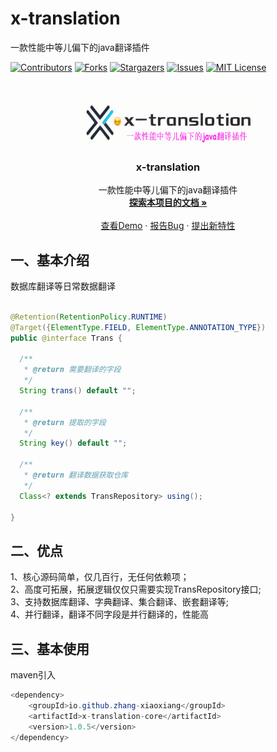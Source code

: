 # x-translation

一款性能中等儿偏下的java翻译插件

<!-- PROJECT SHIELDS -->

[![Contributors][contributors-shield]][contributors-url]
[![Forks][forks-shield]][forks-url]
[![Stargazers][stars-shield]][stars-url]
[![Issues][issues-shield]][issues-url]
[![MIT License][license-shield]][license-url]

<!-- PROJECT LOGO -->
<br />

<p align="center">
  <a href="https://github.com/zhang-xiaoxiang/x-translation">
    <img src="logo.png" alt="Logo" width="300" height="70">
  </a>

<h3 align="center">x-translation</h3>
  <p align="center">
    一款性能中等儿偏下的java翻译插件
    <br />
    <a href="https://github.com/zhang-xiaoxiang/x-translation"><strong>探索本项目的文档 »</strong></a>
    <br />
    <br />
    <a href="https://github.com/zhang-xiaoxiang/x-translation/blob/master/x-translation-core/src/test/java/com/github/service/TransServiceTest.java">查看Demo</a>
    ·
    <a href="https://github.com/zhang-xiaoxiang/x-translation/issues">报告Bug</a>
    ·
    <a href="https://github.com/zhang-xiaoxiang/x-translation/issues">提出新特性</a>
  </p>


## 一、基本介绍
数据库翻译等日常数据翻译

```java

@Retention(RetentionPolicy.RUNTIME)
@Target({ElementType.FIELD, ElementType.ANNOTATION_TYPE})
public @interface Trans {

  /**
   * @return 需要翻译的字段
   */
  String trans() default "";

  /**
   * @return 提取的字段
   */
  String key() default "";

  /**
   * @return 翻译数据获取仓库
   */
  Class<? extends TransRepository> using();

}

```

## 二、优点

1、核心源码简单，仅几百行，无任何依赖项；<br />
2、高度可拓展，拓展逻辑仅仅只需要实现TransRepository接口;<br />
3、支持数据库翻译、字典翻译、集合翻译、嵌套翻译等;<br />
4、并行翻译，翻译不同字段是并行翻译的，性能高<br />

## 三、基本使用

maven引入

```java
<dependency>
    <groupId>io.github.zhang-xiaoxiang</groupId>
    <artifactId>x-translation-core</artifactId>
    <version>1.0.5</version>
</dependency>
```



<!-- links -->

[your-project-path]:orangewest/x-translation

[contributors-shield]: https://img.shields.io/github/contributors/orangewest/x-translation.svg?style=flat-square

[contributors-url]: https://github.com/zhang-xiaoxiang/x-translation/graphs/contributors

[forks-shield]: https://img.shields.io/github/forks/orangewest/x-translation.svg?style=flat-square

[forks-url]: https://github.com/zhang-xiaoxiang/x-translation/network/members

[stars-shield]: https://img.shields.io/github/stars/orangewest/x-translation.svg?style=flat-square

[stars-url]: https://github.com/zhang-xiaoxiang/x-translation/stargazers

[issues-shield]: https://img.shields.io/github/issues/orangewest/x-translation.svg?style=flat-square

[issues-url]: https://img.shields.io/github/issues/orangewest/x-translation.svg

[license-shield]: https://img.shields.io/github/license/orangewest/x-translation.svg?style=flat-square

[license-url]: https://github.com/zhang-xiaoxiang/x-translation/blob/master/LICENSE.txt





